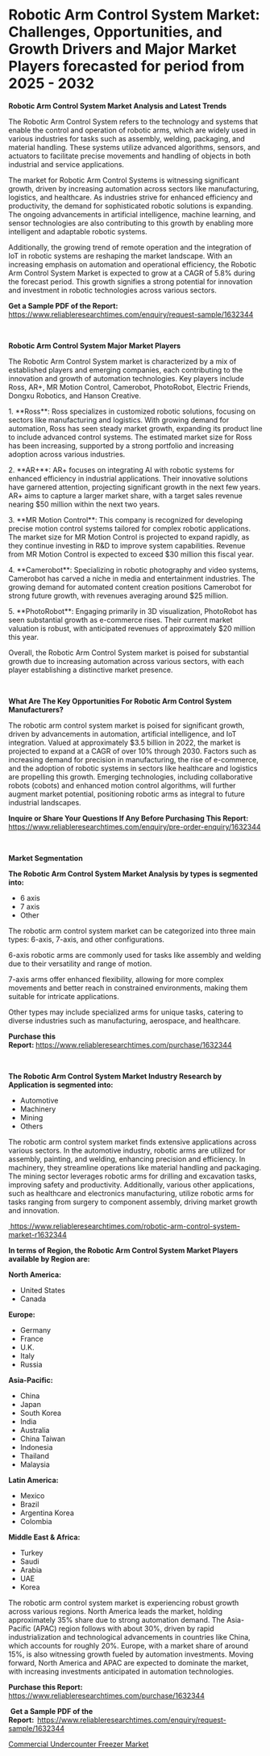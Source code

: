 <p><h1>Robotic Arm Control System Market: Challenges, Opportunities, and Growth Drivers and Major Market Players forecasted for period from 2025 - 2032</h1></p><p><strong>Robotic Arm Control System Market Analysis and Latest Trends</strong></p>
<p><p>The Robotic Arm Control System refers to the technology and systems that enable the control and operation of robotic arms, which are widely used in various industries for tasks such as assembly, welding, packaging, and material handling. These systems utilize advanced algorithms, sensors, and actuators to facilitate precise movements and handling of objects in both industrial and service applications.</p><p>The market for Robotic Arm Control Systems is witnessing significant growth, driven by increasing automation across sectors like manufacturing, logistics, and healthcare. As industries strive for enhanced efficiency and productivity, the demand for sophisticated robotic solutions is expanding. The ongoing advancements in artificial intelligence, machine learning, and sensor technologies are also contributing to this growth by enabling more intelligent and adaptable robotic systems.</p><p>Additionally, the growing trend of remote operation and the integration of IoT in robotic systems are reshaping the market landscape. With an increasing emphasis on automation and operational efficiency, the Robotic Arm Control System Market is expected to grow at a CAGR of 5.8% during the forecast period. This growth signifies a strong potential for innovation and investment in robotic technologies across various sectors.</p></p>
<p><strong>Get a Sample PDF of the Report:&nbsp;</strong> <a href="https://www.reliableresearchtimes.com/enquiry/request-sample/1632344?utm_campaign=2196&utm_medium=2&utm_source=Github&utm_content=ia&utm_term=10042025&utm_id=robotic-arm-control-system">https://www.reliableresearchtimes.com/enquiry/request-sample/1632344</a></p>
<p>&nbsp;</p>
<p><strong>Robotic Arm Control System Major Market Players</strong></p>
<p><p>The Robotic Arm Control System market is characterized by a mix of established players and emerging companies, each contributing to the innovation and growth of automation technologies. Key players include Ross, AR+, MR Motion Control, Camerobot, PhotoRobot, Electric Friends, Dongxu Robotics, and Hanson Creative.</p><p>1. **Ross**: Ross specializes in customized robotic solutions, focusing on sectors like manufacturing and logistics. With growing demand for automation, Ross has seen steady market growth, expanding its product line to include advanced control systems. The estimated market size for Ross has been increasing, supported by a strong portfolio and increasing adoption across various industries.</p><p>2. **AR+**: AR+ focuses on integrating AI with robotic systems for enhanced efficiency in industrial applications. Their innovative solutions have garnered attention, projecting significant growth in the next few years. AR+ aims to capture a larger market share, with a target sales revenue nearing $50 million within the next two years.</p><p>3. **MR Motion Control**: This company is recognized for developing precise motion control systems tailored for complex robotic applications. The market size for MR Motion Control is projected to expand rapidly, as they continue investing in R&D to improve system capabilities. Revenue from MR Motion Control is expected to exceed $30 million this fiscal year.</p><p>4. **Camerobot**: Specializing in robotic photography and video systems, Camerobot has carved a niche in media and entertainment industries. The growing demand for automated content creation positions Camerobot for strong future growth, with revenues averaging around $25 million.</p><p>5. **PhotoRobot**: Engaging primarily in 3D visualization, PhotoRobot has seen substantial growth as e-commerce rises. Their current market valuation is robust, with anticipated revenues of approximately $20 million this year.</p><p>Overall, the Robotic Arm Control System market is poised for substantial growth due to increasing automation across various sectors, with each player establishing a distinctive market presence.</p></p>
<p>&nbsp;</p>
<p><strong>What Are The Key Opportunities For Robotic Arm Control System Manufacturers?</strong></p>
<p><p>The robotic arm control system market is poised for significant growth, driven by advancements in automation, artificial intelligence, and IoT integration. Valued at approximately $3.5 billion in 2022, the market is projected to expand at a CAGR of over 10% through 2030. Factors such as increasing demand for precision in manufacturing, the rise of e-commerce, and the adoption of robotic systems in sectors like healthcare and logistics are propelling this growth. Emerging technologies, including collaborative robots (cobots) and enhanced motion control algorithms, will further augment market potential, positioning robotic arms as integral to future industrial landscapes.</p></p>
<p><strong>Inquire or Share Your Questions If Any Before Purchasing This Report:</strong> <a href="https://www.reliableresearchtimes.com/enquiry/pre-order-enquiry/1632344?utm_campaign=2196&utm_medium=2&utm_source=Github&utm_content=ia&utm_term=10042025&utm_id=robotic-arm-control-system">https://www.reliableresearchtimes.com/enquiry/pre-order-enquiry/1632344</a></p>
<p>&nbsp;</p>
<p><strong>Market Segmentation</strong></p>
<p><strong>The Robotic Arm Control System Market Analysis by types is segmented into:</strong></p>
<p><ul><li>6 axis</li><li>7 axis</li><li>Other</li></ul></p>
<p><p>The robotic arm control system market can be categorized into three main types: 6-axis, 7-axis, and other configurations. </p><p>6-axis robotic arms are commonly used for tasks like assembly and welding due to their versatility and range of motion. </p><p>7-axis arms offer enhanced flexibility, allowing for more complex movements and better reach in constrained environments, making them suitable for intricate applications. </p><p>Other types may include specialized arms for unique tasks, catering to diverse industries such as manufacturing, aerospace, and healthcare.</p></p>
<p><strong>Purchase this Report:&nbsp;</strong><a href="https://www.reliableresearchtimes.com/purchase/1632344?utm_campaign=2196&utm_medium=2&utm_source=Github&utm_content=ia&utm_term=10042025&utm_id=robotic-arm-control-system">https://www.reliableresearchtimes.com/purchase/1632344</a></p>
<p>&nbsp;</p>
<p><strong>The Robotic Arm Control System Market Industry Research by Application is segmented into:</strong></p>
<p><ul><li>Automotive</li><li>Machinery</li><li>Mining</li><li>Others</li></ul></p>
<p><p>The robotic arm control system market finds extensive applications across various sectors. In the automotive industry, robotic arms are utilized for assembly, painting, and welding, enhancing precision and efficiency. In machinery, they streamline operations like material handling and packaging. The mining sector leverages robotic arms for drilling and excavation tasks, improving safety and productivity. Additionally, various other applications, such as healthcare and electronics manufacturing, utilize robotic arms for tasks ranging from surgery to component assembly, driving market growth and innovation.</p></p>
<p><a href="https://www.reliableresearchtimes.com/robotic-arm-control-system-market-r1632344?utm_campaign=2196&utm_medium=2&utm_source=Github&utm_content=ia&utm_term=10042025&utm_id=robotic-arm-control-system">&nbsp;https://www.reliableresearchtimes.com/robotic-arm-control-system-market-r1632344</a></p>
<p><strong>In terms of Region, the Robotic Arm Control System Market Players available by Region are:</strong></p>
<p>
    <p> <strong> North America: </strong>
        <ul>
            <li>United States</li>
            <li>Canada</li>
        </ul>
        </p> 
    <p> <strong> Europe: </strong>
        <ul>
            <li>Germany</li>
            <li>France</li>
            <li>U.K.</li>
            <li>Italy</li>
            <li>Russia</li>
        </ul>
        </p> 
    <p> <strong> Asia-Pacific: </strong>
        <ul>
            <li>China</li>
            <li>Japan</li>
            <li>South Korea</li>
            <li>India</li>
            <li>Australia</li>
            <li>China Taiwan</li>
            <li>Indonesia</li>
            <li>Thailand</li>
            <li>Malaysia</li>
        </ul>
        </p> 
    <p> <strong> Latin America: </strong>
        <ul>
            <li>Mexico</li>
            <li>Brazil</li>
            <li>Argentina Korea</li>
            <li>Colombia</li>
        </ul>
        </p> 
    <p> <strong> Middle East & Africa: </strong>
        <ul>
            <li>Turkey</li>
            <li>Saudi</li>
            <li>Arabia</li>
            <li>UAE</li>
            <li>Korea</li>
        </ul>
    </p>
    </p>
<p><p>The robotic arm control system market is experiencing robust growth across various regions. North America leads the market, holding approximately 35% share due to strong automation demand. The Asia-Pacific (APAC) region follows with about 30%, driven by rapid industrialization and technological advancements in countries like China, which accounts for roughly 20%. Europe, with a market share of around 15%, is also witnessing growth fueled by automation investments. Moving forward, North America and APAC are expected to dominate the market, with increasing investments anticipated in automation technologies.</p></p>
<p><strong>Purchase this Report: </strong><a href="https://www.reliableresearchtimes.com/purchase/1632344?utm_campaign=2196&utm_medium=2&utm_source=Github&utm_content=ia&utm_term=10042025&utm_id=robotic-arm-control-system">https://www.reliableresearchtimes.com/purchase/1632344</a></p>
<p>&nbsp;<strong>Get a Sample PDF of the Report:&nbsp;&nbsp;</strong><a href="https://www.reliableresearchtimes.com/enquiry/request-sample/1632344?utm_campaign=2196&utm_medium=2&utm_source=Github&utm_content=ia&utm_term=10042025&utm_id=robotic-arm-control-system">https://www.reliableresearchtimes.com/enquiry/request-sample/1632344</a></p>
<p><strong></strong></p>
<p><p><a href="https://github.com/naanaafranxu/Market-Research-Report-List-1/blob/main/commercial-undercounter-freezer-market.md?utm_campaign=2196&utm_medium=2&utm_source=Github&utm_content=ia&utm_term=10042025&utm_id=robotic-arm-control-system">Commercial Undercounter Freezer Market</a></p></p>
